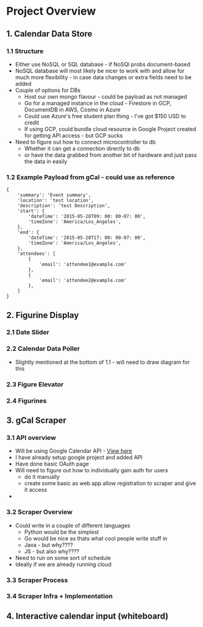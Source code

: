 # Project Overview
## 1. Calendar Data Store
### 1.1 Structure
- Either use NoSQL or SQL database - if NoSQl probs document-based
- NoSQL database will most likely be nicer to work with and allow for much more flexibility - in case data changes or extra fields need to be added
- Couple of options for DBs
	- Host our own mongo flavour - could be payload as not managed
	- Go for a managed instance in the cloud - Firestore in GCP, DocumentDB in AWS, Cosmo in Azure
	- Could use Azure's free student plan thing - I've got $150 USD to credit
	- If using GCP, could bundle cloud resource in Google Project created for getting API access - but GCP sucks
- Need to figure out how to connect microcontroller to db
	- Whether it can get a connection directly to db
	- or have the data grabbed from another bit of hardware and just pass the data in easily

### 1.2 Example Payload from gCal - could use as reference
```
{
    'summary': 'Event summary',
    'location': 'test location',
    'description': 'test Description',
    'start': {
        'dateTime': '2015-05-28T09: 00: 00-07: 00',
        'timeZone': 'America/Los_Angeles',
    },
    'end': {
        'dateTime': '2015-05-28T17: 00: 00-07: 00',
        'timeZone': 'America/Los_Angeles',
    },
    'attendees': [
        {
            'email': 'attendee1@example.com'
        },
        {
            'email': 'attendee2@example.com'
        },
    ]
}
```

## 2. Figurine Display
### 2.1 Date Slider
### 2.2 Calendar Data Poller
- Slightly mentioned at the bottom of 1.1 - will need to draw diagram for this
### 2.3 Figure Elevator
### 2.4 Figurines

## 3. gCal Scraper
### 3.1 API overview
- Will be using Google Calendar API - [View here](https://developers.google.com/calendar/api/guides/overview)
- I have already setup google project and added API
- Have done basic OAuth page
- Will need to figure out how to individually gain auth for users
	- do it manually
	- create some basic as web app allow registration to scraper and give it access
- 

### 3.2 Scraper Overview
- Could write in a couple of different languages
	- Python would be the simplest
	- Go would be nice as thats what cool people write stuff in
	- Java - but why????
	- JS - but also why????
- Need to run on some sort of schedule
- Ideally if we are already running cloud 

### 3.3 Scraper Process

### 3.4 Scraper Infra + Implementation

## 4. Interactive calendar input (whiteboard)
